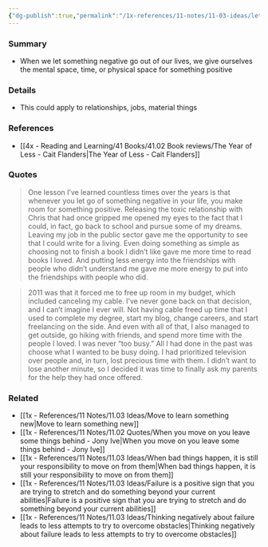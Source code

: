 ```yaml
---
{"dg-publish":true,"permalink":"/1x-references/11-notes/11-03-ideas/letting-something-negative-go-out-of-our-lives-leaves-space-for-something-positive/","title":"Letting something negative go out of our lives leaves space for something positive","created":"2024-08-08T21:10:57.973+03:00","updated":"2024-08-09T06:18:04.420+03:00"}
---
```



### Summary
- When we let something negative go out of our lives, we give ourselves the mental space, time, or physical space for something positive

### Details
- This could apply to relationships, jobs, material things

### References
- [[4x - Reading and Learning/41 Books/41.02 Book reviews/The Year of Less - Cait Flanders\|The Year of Less - Cait Flanders]]

### Quotes
> One lesson I’ve learned countless times over the years is that whenever you let go of something negative in your life, you make room for something positive. Releasing the toxic relationship with Chris that had once gripped me opened my eyes to the fact that I could, in fact, go back to school and pursue some of my dreams. Leaving my job in the public sector gave me the opportunity to see that I could write for a living. Even doing something as simple as choosing not to finish a book I didn’t like gave me more time to read books I loved. And putting less energy into the friendships with people who didn’t understand me gave me more energy to put into the friendships with people who did.

> 2011 was that it forced me to free up room in my budget, which included canceling my cable. I’ve never gone back on that decision, and I can’t imagine I ever will. Not having cable freed up time that I used to complete my degree, start my blog, change careers, and start freelancing on the side. And even with all of that, I also managed to get outside, go hiking with friends, and spend more time with the people I loved. I was never “too busy.” All I had done in the past was choose what I wanted to be busy doing. I had prioritized television over people and, in turn, lost precious time with them. I didn’t want to lose another minute, so I decided it was time to finally ask my parents for the help they had once offered.


### Related
- [[1x - References/11 Notes/11.03 Ideas/Move to learn something new\|Move to learn something new]]
- [[1x - References/11 Notes/11.02 Quotes/When you move on you leave some things behind - Jony Ive\|When you move on you leave some things behind - Jony Ive]]
- [[1x - References/11 Notes/11.03 Ideas/When bad things happen, it is still your responsibility to move on from them\|When bad things happen, it is still your responsibility to move on from them]]
- [[1x - References/11 Notes/11.03 Ideas/Failure is a positive sign that you are trying to stretch and do something beyond your current abilities\|Failure is a positive sign that you are trying to stretch and do something beyond your current abilities]]
- [[1x - References/11 Notes/11.03 Ideas/Thinking negatively about failure leads to less attempts to try to overcome obstacles\|Thinking negatively about failure leads to less attempts to try to overcome obstacles]]